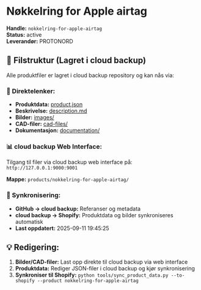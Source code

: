 # Nøkkelring for Apple airtag

**Handle:** `nokkelring-for-apple-airtag`  
**Status:** active  
**Leverandør:** PROTONORD

## 📁 Filstruktur (Lagret i cloud backup)

Alle produktfiler er lagret i cloud backup repository og kan nås via:

### 🔗 Direktelenker:
- **Produktdata:** [product.json](http://127.0.0.1:9000/products/nokkelring-for-apple-airtag/product.json)
- **Beskrivelse:** [description.md](http://127.0.0.1:9000/products/nokkelring-for-apple-airtag/description.md)
- **Bilder:** [images/](http://127.0.0.1:9000/products/nokkelring-for-apple-airtag/images/)
- **CAD-filer:** [cad-files/](http://127.0.0.1:9000/products/nokkelring-for-apple-airtag/cad-files/)
- **Dokumentasjon:** [documentation/](http://127.0.0.1:9000/products/nokkelring-for-apple-airtag/documentation/)

### 📊 cloud backup Web Interface:
Tilgang til filer via cloud backup web interface på:
`http://127.0.0.1:9000:9001`

**Mappe:** `products/nokkelring-for-apple-airtag/`

### 🔄 Synkronisering:
- **GitHub → cloud backup:** Referanser og metadata
- **cloud backup → Shopify:** Produktdata og bilder synkroniseres automatisk
- **Last oppdatert:** 2025-09-11 19:45:25

## 💡 Redigering:
1. **Bilder/CAD-filer:** Last opp direkte til cloud backup via web interface
2. **Produktdata:** Rediger JSON-filer i cloud backup og kjør synkronisering
3. **Synkroniser til Shopify:** `python tools/sync_product_data.py --to-shopify --product nokkelring-for-apple-airtag`
